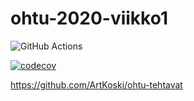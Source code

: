 # ohtu-2020-viikko1

![GitHub Actions](https://github.com/ArtKoski/ohtu-2020-viikko1/workflows/Java%20CI%20with%20Gradle/badge.svg)

[![codecov](https://codecov.io/gh/ArtKoski/ohtu-2020-viikko1/branch/main/graph/badge.svg?token=KF067OH9IT)](undefined)

https://github.com/ArtKoski/ohtu-tehtavat
